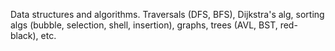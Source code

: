 Data structures and algorithms. Traversals (DFS, BFS), Dijkstra's alg, sorting algs (bubble, selection, shell, insertion), graphs, trees (AVL, BST, red-black), etc.
